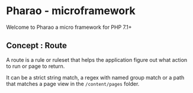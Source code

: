 # Pharao - microframework

Welcome to Pharao a micro framework for PHP 7.1+

## Concept : Route

A route is a rule or ruleset that helps the application figure out what action to run or page to return.

It can be a strict string match, a regex with named group match or a path that matches a page view in the
`/content/pages` folder.
